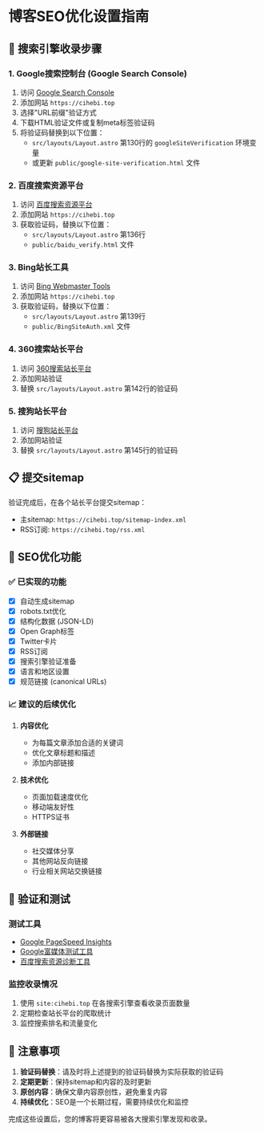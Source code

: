 # 博客SEO优化设置指南

## 🎯 搜索引擎收录步骤

### 1. Google搜索控制台 (Google Search Console)
1. 访问 [Google Search Console](https://search.google.com/search-console/)
2. 添加网站 `https://cihebi.top`
3. 选择"URL前缀"验证方式
4. 下载HTML验证文件或复制meta标签验证码
5. 将验证码替换到以下位置：
   - `src/layouts/Layout.astro` 第130行的 `googleSiteVerification` 环境变量
   - 或更新 `public/google-site-verification.html` 文件

### 2. 百度搜索资源平台
1. 访问 [百度搜索资源平台](https://ziyuan.baidu.com/)
2. 添加网站 `https://cihebi.top`
3. 获取验证码，替换以下位置：
   - `src/layouts/Layout.astro` 第136行
   - `public/baidu_verify.html` 文件

### 3. Bing站长工具
1. 访问 [Bing Webmaster Tools](https://www.bing.com/webmasters/)
2. 添加网站 `https://cihebi.top`
3. 获取验证码，替换以下位置：
   - `src/layouts/Layout.astro` 第139行
   - `public/BingSiteAuth.xml` 文件

### 4. 360搜索站长平台
1. 访问 [360搜索站长平台](https://zhanzhang.so.com/)
2. 添加网站验证
3. 替换 `src/layouts/Layout.astro` 第142行的验证码

### 5. 搜狗站长平台
1. 访问 [搜狗站长平台](https://zhanzhang.sogou.com/)
2. 添加网站验证
3. 替换 `src/layouts/Layout.astro` 第145行的验证码

## 📋 提交sitemap

验证完成后，在各个站长平台提交sitemap：
- 主sitemap: `https://cihebi.top/sitemap-index.xml`
- RSS订阅: `https://cihebi.top/rss.xml`

## 🚀 SEO优化功能

### ✅ 已实现的功能
- [x] 自动生成sitemap
- [x] robots.txt优化
- [x] 结构化数据 (JSON-LD)
- [x] Open Graph标签
- [x] Twitter卡片
- [x] RSS订阅
- [x] 搜索引擎验证准备
- [x] 语言和地区设置
- [x] 规范链接 (canonical URLs)

### 📈 建议的后续优化
1. **内容优化**
   - 为每篇文章添加合适的关键词
   - 优化文章标题和描述
   - 添加内部链接

2. **技术优化**
   - 页面加载速度优化
   - 移动端友好性
   - HTTPS证书

3. **外部链接**
   - 社交媒体分享
   - 其他网站反向链接
   - 行业相关网站交换链接

## 🔧 验证和测试

### 测试工具
- [Google PageSpeed Insights](https://pagespeed.web.dev/)
- [Google富媒体测试工具](https://search.google.com/test/rich-results)
- [百度搜索资源诊断工具](https://ziyuan.baidu.com/crawltools/index)

### 监控收录情况
1. 使用 `site:cihebi.top` 在各搜索引擎查看收录页面数量
2. 定期检查站长平台的爬取统计
3. 监控搜索排名和流量变化

## 📝 注意事项

1. **验证码替换**：请及时将上述提到的验证码替换为实际获取的验证码
2. **定期更新**：保持sitemap和内容的及时更新
3. **原创内容**：确保文章内容原创性，避免重复内容
4. **持续优化**：SEO是一个长期过程，需要持续优化和监控

完成这些设置后，您的博客将更容易被各大搜索引擎发现和收录。